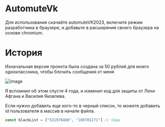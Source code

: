 # AutomuteVk

Для использования скачайте automuteVK2023, включите режим разработчика в браузере, и добавьте в расширения своего браузера на основе chromium.

# История

Изначальная версия проекта была создана за 50 рублей для моего одноклассника, чтобы блочить сообщения от меня

![image](https://user-images.githubusercontent.com/35727198/211395904-7b64bcd3-2d69-419d-b8dc-477f3fc37b2c.png)

Я вспомнил об этом спустя 4 года, и изменил код для защиты от Лехи Афгана и Василия Яковлева. 

Если нужно добавить еще кого-то в черный список, то можете добавить id пользователя в массив в начале файла.
```js
const blackList = ["531970408", "109701271"] // Сюда
```
